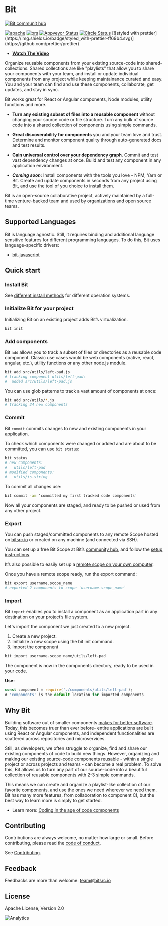 # Bit
[![Bit communit hub](https://storage.googleapis.com/bit-assets/Github/readme-github-2.jpg)](http://bitsrc.io)

<div style="text-align:left">
  <a href="https://opensource.org/licenses/Apache-2.0"><img alt="apache" src="https://img.shields.io/badge/License-Apache%202.0-blue.svg"></a>
  <a href="https://github.com/teambit/bit/blob/master/CONTRIBUTING.md"><img alt="prs" src="https://img.shields.io/badge/PRs-welcome-brightgreen.svg"></a>
  <a href="https://github.com/teambit/bit/blob/master/CHANGELOG.md"><img alt="Appveyor Status" src="https://ci.appveyor.com/api/projects/status/vg7wvfvku12kkxkc?svg=true"></a>
  <a href="https://github.com/teambit/bit/blob/master/CHANGELOG.md"><img alt="Circle Status" src="https://circleci.com/gh/teambit/bit/tree/master.svg?style=shield&circle-token=d9fc5b19b90fb7e0655d941a5d7f21b61174c4e7"></a>
  [![styled with prettier](https://img.shields.io/badge/styled_with-prettier-ff69b4.svg)](https://github.com/prettier/prettier)
</p>

</div>

* **[Watch The Video](https://www.youtube.com/watch?v=vm_oOghNEYs)**

Organize reusable components from your existing source-code into shared-collections. Shared collections are like "playlists" that allow you to share your components with your team, and install or update individual components from any project while keeping maintainance curated and easy. You and your team can find and use these components, collaborate, get updates, and stay in sync.

Bit works great for React or Angular components, Node modules, utility functions and more.

* **Turn any existing subset of files into a reusable component** without changing your source code or file structure. Turn any bulk of source code into a shared collection of components using simple commands.

* **Great discoverability for components** you and your team love and trust. Determine and monitor component quality through auto-generated docs and test results.

* **Gain universal control over your dependency graph**. Commit and test vast dependency changes at once. Build and test any component in any application environment. 

* ***Coming soon:*** Install components with the tools you love - NPM, Yarn or Bit. Create and update components in seconds from any project using Bit, and use the tool of you choice to install them.

Bit is an open-source collaborative project, actively maintained by a full-time venture-backed team and used by organizations and open source teams.

## Supported Languages
Bit is language agnostic. Still, it requires binding and additional language sensitive features for different programming languages. To do this, Bit uses language-specific drivers:

* [bit-javascript](https://github.com/teambit/bit-javascript)

## Quick start

### Install Bit

See [different install methods](https://docs.bitsrc.io/en/article/02-install-bit-on-your-computer) for different operation systems.

### Initialize Bit for your project

Initializing Bit on an existing project adds Bit’s virtualization.

```sh
bit init
```

### Add components

Bit `add` allows you to track a subset of files or directories as a reusable code component. Classic use cases would be web components (native, react, angular, etc.), utility functions or any other node.js module.

```sh
bit add src/utils/left-pad.js
# tracking component utils/left-pad:
#  added src/utils/left-pad.js
```

You can use glob patterns to track a vast amount of components at once:

```sh
bit add src/utils/*.js
# tracking 24 new components
```

### Commit

Bit `commit` commits changes to new and existing components in your application.

To check which components were changed or added and are about to be committed, you can use `bit status`:

```sh
bit status
# new components:
#   utils/left-pad
# modified components:
#   utils/is-string
```

To commit all changes use:

```sh
bit commit -am ‘committed my first tracked code components'
```

Now all your components are staged, and ready to be pushed or used from any other project.

### Export

You can push staged/committed components to any remote Scope hosted on [bitsrc.io](https://bitsrc.io) or created on any machine (and connected via SSH).

You can set up a free Bit Scope at Bit’s [community hub](https://bitsrc.io), and follow the [setup instructions](https://docs.bitsrc.io/en/article/07-create-a-free-bitsrc-scope).

It’s also possible to easily set up a [remote scope on your own
computer](https://docs.bitsrc.io/en/article/set-up-remote-bit-scope).

Once you have a remote scope ready, run the export command:

```sh
bit export username.scope_name
# exported 2 components to scope `username.scope_name`
```

### Import

Bit `import` enables you to install a component as an application part in any destination on your project’s file system.

Let's import the component we just created to a new project.

1. Create a new project.
2. Initialize a new scope using the bit init command.
3. Import the component

  ```sh
  bit import username.scope_name/utils/left-pad
  ```

The component is now in the components directory, ready to be used in your code.

**Use:**

```js
const component = require('./components/utils/left-pad');
# 'components' is the default location for imported components
```

## Why Bit

Building software out of smaller components [makes for better software](https://addyosmani.com/first/). 
Today, this becomes truer than ever before- entire applications are built using React or Angular components, and independent functionalities are scattered across repositories and microservices.
 
Still, as developers, we often struggle to organize, find and share our existing components of code to build new things.
However, organizing and making our existing source-code components reusable - within a single project or across projects and teams - can become a real problem. To solve this, Bit allows us to turn any part of our source-code into a beautiful collection of reusable components with 2-3 simple commands. 

This means we can create and organize a playlist-like collection of our favorite components, and use the ones we need wherever we need them. Bit has many more features, from collaboration to component CI, but the best way to learn more is simply to get started.

* Learn more: [Coding in the age of code components](https://blog.bitsrc.io/introducing-bit-writing-code-in-the-age-of-code-components-fd8512a9aa90)


## Contributing

Contributions are always welcome, no matter how large or small. Before contributing, please read the [code of conduct](CODE_OF_CONDUCT.md).

See [Contributing](CONTRIBUTING.md).

## Feedback

Feedbacks are more than welcome: [team@bitsrc.io](mailto:team@bitsrc.io)

## License

Apache License, Version 2.0

![Analytics](https://ga-beacon.appspot.com/UA-96032224-1/bit/readme)

